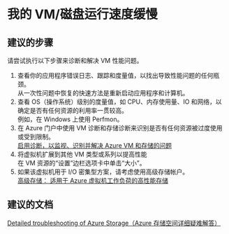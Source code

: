 <properties
    pageTitle="My VM/Disk is slow"
    description="我的 VM/磁盘运行速度缓慢"
    service="microsoft.storage"
    resource="storageaccounts"
    authors="kasparks"
    displayOrder="3"
    selfHelpType="resource"
    supportTopicIds=""
    resourceTags=""
    productPesIds=""
    cloudEnvironments="public"
/>


# 我的 VM/磁盘运行速度缓慢

## **建议的步骤**
请尝试执行以下步骤来诊断和解决 VM 性能问题。

1. 查看你的应用程序错误日志、跟踪和度量值，以找出导致性能问题的任何瓶颈。<br>
从一次性问题中恢复的快速方法是重新启动应用程序和计算机。
2. 查看 OS（操作系统）级别的度量值，如 CPU、内存使用量、IO 和网络，以确定是否有任何资源的利用率一贯较高。<br>
例如，在 Windows 上使用 Perfmon。
3. 在 Azure 门户中使用 VM 诊断和存储诊断来识别是否有任何资源被过度使用或受到限制。<br>
[启用诊断，以监视、识别并解决 Azure VM 和存储的问题](http://aka.ms/azurevmperf)
4. 将虚拟机扩展到其他 VM 类型或系列以提高性能<br>
在 VM 资源的“设置”边栏选项卡中单击“大小”。
5. 如果该虚拟机用于 I/O 密集型方案，请考虑使用高级存储帐户。<br>
[高级存储： 适用于 Azure 虚拟机工作负荷的高性能存储](https://azure.microsoft.com/documentation/articles/storage-premium-storage-preview-portal/)

## **建议的文档**
[Detailed troubleshooting of Azure Storage（Azure 存储空间详细疑难解答）](https://azure.microsoft.com/documentation/articles/storage-monitoring-diagnosing-troubleshooting/)



<!--HONumber=Jun16_HO5-->


